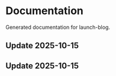 # Documentation

Generated documentation for launch-blog.

## Update 2025-10-15

## Update 2025-10-15
